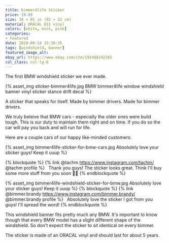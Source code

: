 ```yaml
---
title: bimmer4life Sticker
price: 19.99
size: 36 × 8½ in (92 × 22 cm)
material: ORACAL 651 vinyl
colors: [white, mint, pink]
categories:
- Featured
date: 2018-09-14 15:38:35
tags: [windshield, banner]
featured_image_alt:
ebay_url: https://www.ebay.com/itm/192488242165
col_class: col-lg-6
---
```


The first BMW windshield sticker we ever made.
<!-- more -->

{% asset_img sticker-bimmer4life.jpg BMW bimmer4life window windshield banner vinyl sticker stance drift decal %}

A sticker that speaks for itself. Made by bimmer drivers. Made for bimmer drivers.

We truly beleive that BMW cars - especially the older ones were build tough. This is our duty to maintain them right and on time. If you do so the car will pay you back and will run for life.

Here are a couple cars of our happy like-minded customers:

{% asset_img bimmer4life-sticker-for-bmw-cars.jpg Absolutely love your sticker guys! Keep it uuup %}

{% blockquote %}
{% link @tachm https://www.instagram.com/tachm/ @tachm profile %} &nbsp;
Thank you guys! The sticker looks great. Think I'll buy some more stuff from you soon 👍🏻
{% endblockquote %}

{% asset_img bimmer4life-windshield-sticker-for-bmw.jpg Absolutely love your sticker guys! Keep it uuup %}
{% blockquote %}
{% link @bimmer.brandy https://www.instagram.com/bimmer.brandy/ @bimmer.brandy profile %} &nbsp;
Absolutely love the sticker I got from you guys! I'll spread the word!
{% endblockquote %}

This windshield banner fits pretty much any BMW. It's important to know though that every BMW model has a slight different shape of the windshield. So don't expect the sticker to sit identical on every bimmer.

The sticker is made of an ORACAL vinyl and should last for about 5 years.

